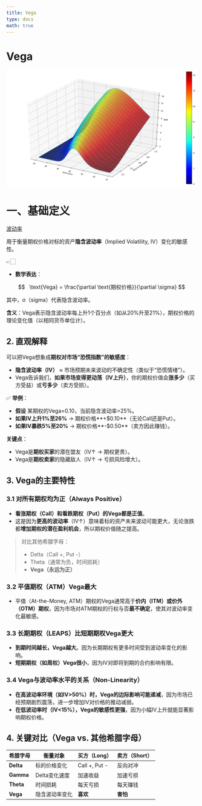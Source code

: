 ```yaml
---
title: Vega
type: docs
math: true
---
```

# Vega

![image.png](Vega/image.png)

# 一、基础定义

[波动率](../%E6%B3%A2%E5%8A%A8%E7%8E%87%201bcd848d208680259607fb32c97d92ba.md)

用于衡量期权价格对标的资产**隐含波动率**（Implied Volatility, IV）变化的敏感性。

<aside>
👉🏻

- **数学表达**：

$$
  \text{Vega} = \frac{\partial \text{期权价格}}{\partial \sigma}
$$

其中，σ（sigma）代表隐含波动率。

**含义**：Vega表示隐含波动率每上升1个百分点（如从20%升至21%），期权价格的理论变化值（以相同货币单位计）。

</aside>

## **2. 直观解释**

可以把Vega想象成**期权对市场“恐慌指数”的敏感度**：

- **隐含波动率（IV）** ≈ 市场预期未来波动的不确定性（类似于“恐慌情绪”）。
- Vega告诉我们，**如果市场变得更动荡（IV上升）**，你的期权价值会**涨多少**（买方受益）或**亏多少**（卖方受损）。

✅ **举例**：

- **假设** 某期权的Vega=0.10，当前隐含波动率=25%。
- **如果IV上升1%至26%** → 期权价格**+$0.10**（无论Call还是Put）。
- **如果IV暴跌5%至20%** → 期权价格**-$0.50**（卖方因此赚钱）。

**关键点**：

- Vega是**期权买家**的潜在盟友（IV↑ → 期权更贵）。
- Vega是**期权卖家**的隐藏敌人（IV↑ → 亏损风险增大）。

## **3. Vega的主要特性**

### **3.1 对所有期权均为正（Always Positive）**

- **看涨期权（Call）和看跌期权（Put）的Vega都是正值**。
- 这是因为**更高的波动率**（IV↑）意味着标的资产未来波动可能更大，无论涨跌都**增加期权的潜在盈利机会**，所以期权价值随之提高。

> 对比其他希腊字母：
> 
> - Delta（Call +, Put -）
> - Theta（通常为负，时间损耗）
> - **Vega（永远为正）**

### **3.2 平值期权（ATM）Vega最大**

- 平值（At-the-Money, ATM）期权的Vega通常高于**价内（ITM）或价外（OTM）期权**，因为市场对ATM期权的行权与否**最不确定**，使其对波动率变化最敏感。

### **3.3 长期期权（LEAPS）比短期期权Vega更大**

- **到期时间越长，Vega越大**。因为长期期权有更多时间受到波动率变化的影响。
- **短期期权（如周权）Vega很小**，因为IV对即将到期的合约影响有限。

### **3.4 Vega与波动率水平的关系（Non-Linearity）**

- **在高波动率环境（如IV>50%）时，Vega的边际影响可能递减**，因为市场已经预期剧烈震荡，进一步增加IV对价格的推动减弱。
- **在低波动率时（IV<15%），Vega的敏感性更强**，因为小幅IV上升就能显著影响期权价格。

## **4. 关键对比（Vega vs. 其他希腊字母）**

| **希腊字母** | **衡量对象** | **买方（Long）** | **卖方（Short）** |
| --- | --- | --- | --- |
| **Delta** | 标的价格变化 | Call +, Put - | 反向对冲 |
| **Gamma** | Delta变化速度 | 加速收益 | 加速亏损 |
| **Theta** | 时间损耗 | 每天亏损 | 每天赚钱 |
| **Vega** | 隐含波动率变化 | **喜欢** | **害怕** |